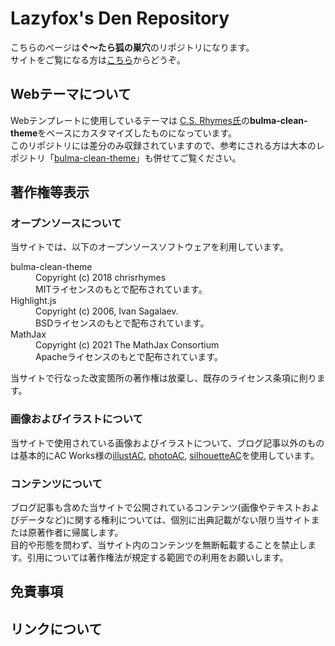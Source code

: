 # Lazyfox's Den Repository
こちらのページは**ぐ〜たら狐の巣穴**のリポジトリになります。  
サイトをご覧になる方は[こちら](https://lazyfox.blog/)からどうぞ。

## Webテーマについて
Webテンプレートに使用しているテーマは [C.S. Rhymes氏](https://www.csrhymes.com/)の**bulma-clean-theme**をベースにカスタマイズしたものになっています。  
このリポジトリには差分のみ収録されていますので、参考にされる方は大本のレポジトリ「[bulma-clean-theme](https://github.com/chrisrhymes/bulma-clean-theme)」も併せてご覧ください。

## 著作権等表示
### オープンソースについて
当サイトでは、以下のオープンソースソフトウェアを利用しています。
<dl>
    <dt>bulma-clean-theme</dt>
    <dd>
        Copyright (c) 2018 chrisrhymes<br>
        MITライセンスのもとで配布されています。
    </dd>
    <dt>Highlight.js</dt>
    <dd>
        Copyright (c) 2006, Ivan Sagalaev.<br>
        BSDライセンスのもとで配布されています。
    </dd>
    <dt>MathJax</dt>
    <dd>
        Copyright (c) 2021 The MathJax Consortium<br>
        Apacheライセンスのもとで配布されています。
    </dd>
</dl>
当サイトで行なった改変箇所の著作権は放棄し、既存のライセンス条項に則ります。

### 画像およびイラストについて
当サイトで使用されている画像およびイラストについて、ブログ記事以外のものは基本的にAC Works様の[illustAC](https://www.ac-illust.com/), [photoAC](https://www.photo-ac.com/), [silhouetteAC](https://www.silhouette-ac.com/)を使用しています。
### コンテンツについて
ブログ記事も含めた当サイトで公開されているコンテンツ(画像やテキストおよびデータなど)に関する権利については、個別に出典記載がない限り当サイトまたは原著作者に帰属します。  
目的や形態を問わず、当サイト内のコンテンツを無断転載することを禁止します。引用については著作権法が規定する範囲での利用をお願いします。

## 免責事項

## リンクについて
